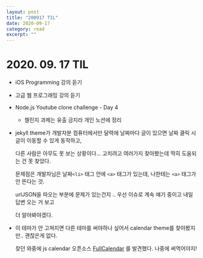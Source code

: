 ```yaml
---
layout: post
title: "200917 TIL" 
date: 2020-09-17 
category: read 
excerpt: ""
---
```


# 2020. 09. 17 TIL

* iOS Programming 강의 듣기

* 고급 웹 프로그래밍 강의 듣기

* Node.js Youtube clone challenge - Day 4
  
  * 챌린지 과제는 유출 금지라 개인 노션에 정리
  
* jekyll theme가 개발자분 컴퓨터에서만 달력에 날짜마다 글이 있으면 날짜 클릭 시 글이 이동할 수 있게 동작하고,

  다른 사람은 아무도 못 보는 상황이다... 고치려고 여러가지 찾아봤는데 딱히 도움되는 건 못 찾았다.

  문제점은 개발자님은 날짜`<li>` 태그 안에 `<a>` 태그가 있는데, 나한테는 `<a>` 태그가 안 뜬다는 것.

  urlJSON을 따오는 부분에 문제가 있는건지 .. 우선 이슈로 계속 얘기 중이고 내일 답변 오는 거 보고

  더 알아봐야겠다.

* 이 테마가 안 고쳐지면 다른 테마를 써야하나 싶어서 calendar theme를 찾아봤지만.. 괜찮은게 없다.

  찾던 와중에 js calendar 오픈소스 [FullCalendar](https://fullcalendar.io/) 를 발견했다. 나중에 써먹어야지!

<br><br>
